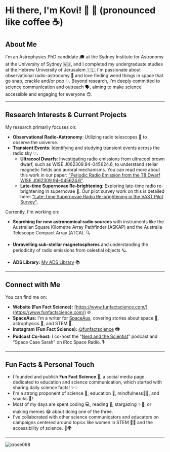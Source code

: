 

<!--
**krose098/krose098** is a ✨ _special_ ✨ repository because its `README.md` (this file) appears on your GitHub profile.

Here are some ideas to get you started:

- 🔭 I’m currently working on ...
- 🌱 I’m currently learning ...
- 👯 I’m looking to collaborate on ...
- 🤔 I’m looking for help with ...
- 💬 Ask me about ...
- 📫 How to reach me: ...
- 😄 Pronouns: ...
- ⚡ Fun fact: ...
-->


# Hi there, I'm Kovi\! 👋 🔭 (pronounced like coffee ☕)
## About Me

I'm an Astrophysics PhD candidate 🎓 at the Sydney Institute for Astronomy at the University of Sydney 🇦🇺, and I completed my undergraduate studies at the Hebrew University of Jerusalem 🇮🇱. I'm passionate about observational radio-astronomy 📡 and love finding weird things in space that go snap, crackle and/or pop ✨. Beyond research, I'm deeply committed to science communication and outreach 🗣️, aiming to make science accessible and engaging for everyone 😊.

-----

## Research Interests & Current Projects

My research primarily focuses on:

  * **Observational Radio-Astronomy**: Utilizing radio telescopes 📡 to observe the universe.
  * **Transient Events**: Identifying and studying transient events across the radio sky 💥.
      * **Ultracool Dwarfs**: Investigating radio emissions from ultracool brown dwarf, such as WISE J062309.94-045624.6, to understand stellar magnetic fields and auroral mechanisms. You can read more about this work in our paper: ["Periodic Radio Emission from the T8 Dwarf WISE J062309.94–045624.6"](https://arxiv.org/abs/2306.15219).
      * **Late-time Supernovae Re-brightening**: Exploring late-time radio re-brightening in supernovae 🌟. Our pilot survey work on this is detailed here: ["Late-Time Supernovae Radio Re-brightening in the VAST Pilot Survey"](https://arxiv.org/abs/2410.01375).

Currently, I'm working on:

  * **Searching for new astronomical radio sources** with instruments like the Australian Square Kilometre Array Pathfinder (ASKAP) and the Australia Telescope Compact Array (ATCA). 🔍
  * **Unravelling sub-stellar magnetospheres** and understanding the periodicity of radio emissions from celestial objects 🪐.

  * **ADS Library:** [My ADS Library](https://ui.adsabs.harvard.edu/public-libraries/ba6h6kcIQ_GlPzIBs1d91A) 📚


-----

## Connect with Me

You can find me on:

  * **Website (Fun Fact Science):** [https://www.funfactscience.com/](https://www.funfactscience.com/) 🌐
  * **SpaceAus:** I'm a writer for [SpaceAus](https://spaceaustralia.com/), covering stories about space 🚀, astrophysics 🌃, and STEM 🧪.
  * **Instagram (Fun Fact Science):** [@funfactscience](https://www.instagram.com/funfactscience/) 📷
  * **Podcast Co-host:** I co-host the "[Nerd and the Scientist](https://open.spotify.com/show/7oRjMYoJdHZjfkuttqbgZo?si=e7af8f893e2f4aaa)" podcast and "Space Case Sarah" on iRoc Space Radio. 🎙️

-----

## Fun Facts & Personal Touch

  * I founded and publish **Fun Fact Science** 🎉, a social media page dedicated to education and science communication, which started with sharing daily science facts\! ✨💡
  * I'm a strong proponent of science 🔬, education 🍎, mindfulness🧘‍♀️, and snacks 🍕\!
  * Most of my days are spent coding 💻, reading 📖, stargazing ✨🔭, or making memes 😂 about doing one of the three.
  * I've collaborated with other science communicators and educators on campaigns centered around topics like women in STEM 👩‍🔬 and the accessibility of science. 🤝🌍

-----


<p><img align="center" src="https://github-readme-stats.vercel.app/api/top-langs?username=krose098&show_icons=true&locale=en&layout=compact" alt="krose098" /></p>
